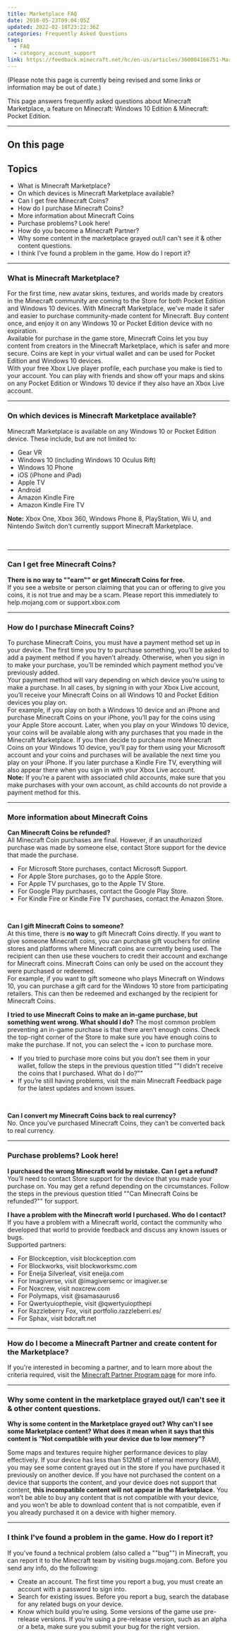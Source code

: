 ```yaml
---
title: Marketplace FAQ
date: 2018-05-23T09:04:05Z
updated: 2022-02-18T23:22:36Z
categories: Frequently Asked Questions
tags:
  - FAQ
  - category_account_support
link: https://feedback.minecraft.net/hc/en-us/articles/360004166751-Marketplace-FAQ
---
```


(Please note this page is currently being revised and some links or information may be out of date.)

This page answers frequently asked questions about Minecraft Marketplace, a feature on Minecraft: Windows 10 Edition & Minecraft: Pocket Edition.

------------------------------------------------------------------------

## On this page

## Topics

- What is Minecraft Marketplace?
- On which devices is Minecraft Marketplace available?
- Can I get free Minecraft Coins?
- How do I purchase Minecraft Coins?
- More information about Minecraft Coins
- Purchase problems? Look here!
- How do you become a Minecraft Partner?
- Why some content in the marketplace grayed out/I can't see it & other content questions.
- I think I've found a problem in the game. How do I report it?

------------------------------------------------------------------------

### What is Minecraft Marketplace?

For the first time, new avatar skins, textures, and worlds made by creators in the Minecraft community are coming to the Store for both Pocket Edition and Windows 10 devices. With Minecraft Marketplace, we've made it safer and easier to purchase community-made content for Minecraft. Buy content once, and enjoy it on any Windows 10 or Pocket Edition device with no expiration.  
Available for purchase in the game store, Minecraft Coins let you buy content from creators in the Minecraft Marketplace, which is safer and more secure. Coins are kept in your virtual wallet and can be used for Pocket Edition and Windows 10 devices.  
With your free Xbox Live player profile, each purchase you make is tied to your account. You can play with friends and show off your maps and skins on any Pocket Edition or Windows 10 device if they also have an Xbox Live account.

------------------------------------------------------------------------

### On which devices is Minecraft Marketplace available?

Minecraft Marketplace is available on any Windows 10 or Pocket Edition device. These include, but are not limited to:

- Gear VR
- Windows 10 (including Windows 10 Oculus Rift)
- Windows 10 Phone
- iOS (iPhone and iPad)
- Apple TV
- Android
- Amazon Kindle Fire
- Amazon Kindle Fire TV

  
**Note:** Xbox One, Xbox 360, Windows Phone 8, PlayStation, Wii U, and Nintendo Switch don’t currently support Minecraft Marketplace.

 

------------------------------------------------------------------------

### Can I get free Minecraft Coins?

**There is no way to ""earn"" or get Minecraft Coins for free.**  
If you see a website or person claiming that you can or offering to give you coins, it is not true and may be a scam. Please report this immediately to help.mojang.com or support.xbox.com

------------------------------------------------------------------------

### How do I purchase Minecraft Coins?

To purchase Minecraft Coins, you must have a payment method set up in your device. The first time you try to purchase something, you’ll be asked to add a payment method if you haven’t already. Otherwise, when you sign in to make your purchase, you’ll be reminded which payment method you’ve previously added.  
Your payment method will vary depending on which device you’re using to make a purchase. In all cases, by signing in with your Xbox Live account, you’ll receive your Minecraft Coins on all Windows 10 and Pocket Edition devices you play on.  
For example, if you play on both a Windows 10 device and an iPhone and purchase Minecraft Coins on your iPhone, you’ll pay for the coins using your Apple Store account. Later, when you play on your Windows 10 device, your coins will be available along with any purchases that you made in the Minecraft Marketplace. If you then decide to purchase more Minecraft Coins on your Windows 10 device, you’ll pay for them using your Microsoft account and your coins and purchases will be available the next time you play on your iPhone. If you later purchase a Kindle Fire TV, everything will also appear there when you sign in with your Xbox Live account.  
**Note:** If you’re a parent with associated child accounts, make sure that you make purchases with your own account, as child accounts do not provide a payment method for this.

------------------------------------------------------------------------

### More information about Minecraft Coins

**Can Minecraft Coins be refunded?**  
All Minecraft Coin purchases are final. However, if an unauthorized purchase was made by someone else, contact Store support for the device that made the purchase.

- For Microsoft Store purchases, contact Microsoft Support.
- For Apple Store purchases, go to the Apple Store.
- For Apple TV purchases, go to the Apple TV Store.
- For Google Play purchases, contact the Google Play Store.
- For Kindle Fire or Kindle Fire TV purchases, contact the Amazon Store.

 

**Can I gift Minecraft Coins to someone?**  
At this time, there is **no way** to gift Minecraft Coins directly. If you want to give someone Minecraft coins, you can purchase gift vouchers for online stores and platforms where Minecraft coins are currently being used. The recipient can then use these vouchers to credit their account and exchange for Minecraft coins. Minecraft Coins can only be used on the account they were purchased or redeemed.  
For example, if you want to gift someone who plays Minecraft on Windows 10, you can purchase a gift card for the Windows 10 store from participating retailers. This can then be redeemed and exchanged by the recipient for Minecraft Coins.

**I tried to use Minecraft Coins to make an in-game purchase, but something went wrong. What should I do?** The most common problem preventing an in-game purchase is that there aren’t enough coins. Check the top-right corner of the Store to make sure you have enough coins to make the purchase. If not, you can select the + icon to purchase more.

- If you tried to purchase more coins but you don’t see them in your wallet, follow the steps in the previous question titled ""I didn't receive the coins that I purchased. What do I do?""
- If you’re still having problems, visit the main Minecraft Feedback page for the latest updates and known issues.

 

**Can I convert my Minecraft Coins back to real currency?**  
No. Once you've purchased Minecraft Coins, they can’t be converted back to real currency.

------------------------------------------------------------------------

### Purchase problems? Look here!

**I purchased the wrong Minecraft world by mistake. Can I get a refund?**  
You’ll need to contact Store support for the device that you made your purchase on. You may get a refund depending on the circumstances. Follow the steps in the previous question titled ""Can Minecraft Coins be refunded?"" for support.

**I have a problem with the Minecraft world I purchased. Who do I contact?**  
If you have a problem with a Minecraft world, contact the community who developed that world to provide feedback and discuss any known issues or bugs.   
Supported partners:

- For Blockception, visit blockception.com
- For Blockworks, visit blockworksmc.com
- For Eneija Silverleaf, visit eneija.com
- For Imagiverse, visit @imagiversemc or imagiver.se
- For Noxcrew, visit noxcrew.com
- For Polymaps, visit @samasaurus6
- For Qwertyuiopthepie, visit @qwertyuiopthepi
- For Razzleberry Fox, visit portfolio.razzleberri.es/
- For Sphax, visit bdcraft.net

------------------------------------------------------------------------

### How do I become a Minecraft Partner and create content for the Marketplace?

If you're interested in becoming a partner, and to learn more about the criteria required, visit the [Minecraft Partner Program page](https://www.minecraft.net/en-us/partner) for more info.

------------------------------------------------------------------------

### Why some content in the marketplace grayed out/I can't see it & other content questions.

**Why is some content in the Marketplace grayed out? Why can't I see some Marketplace content? What does it mean when it says that this content is “Not compatible with your device due to low memory”?**  
  
Some maps and textures require higher performance devices to play effectively. If your device has less than 512MB of internal memory (RAM), you may see some content grayed out in the store if you have purchased it previously on another device. If you have not purchased the content on a device that supports the content, and your device does not support that content, **this incompatible content will not appear in the Marketplace.** You won’t be able to buy any content that is not compatible with your device, and you won’t be able to download content that is not compatible, even if you already purchased it on a device with higher memory.

------------------------------------------------------------------------

### I think I've found a problem in the game. How do I report it?

If you’ve found a technical problem (also called a ""bug"") in Minecraft, you can report it to the Minecraft team by visiting bugs.mojang.com. Before you send any info, do the following:

- Create an account. The first time you report a bug, you must create an account with a password to sign into.
- Search for existing issues. Before you report a bug, search the database for any related bugs on your device.
- Know which build you’re using. Some versions of the game use pre-release versions. If you’re using a pre-release version, such as an alpha or a beta, make sure you submit your bug for the right version.

 

<div>

 

</div>

